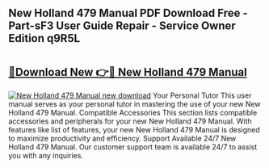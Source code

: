 ## New Holland 479 Manual PDF Download Free - Part-sF3 User Guide Repair - Service Owner Edition q9R5L

# <h2><a href="http://bc92894.oget.top/?id=New+Holland+479+Manual">🔗Download New 👉🔴 New Holland 479 Manual</a></h2>

[![New Holland 479 Manual new download](https://i.imgur.com/5g1atiW.png)](http://bc92894.oget.top/?id=New+Holland+479+Manual)
Your Personal Tutor This user manual serves as your personal tutor in mastering the use of your new New Holland 479 Manual. Compatible Accessories This section lists compatible accessories and peripherals for your new New Holland 479 Manual. With features like list of features, your new New Holland 479 Manual is designed to maximize productivity and efficiency. Support Available 24/7 New Holland 479 Manual. Our customer support team is available 24/7 to assist you with any inquiries.
